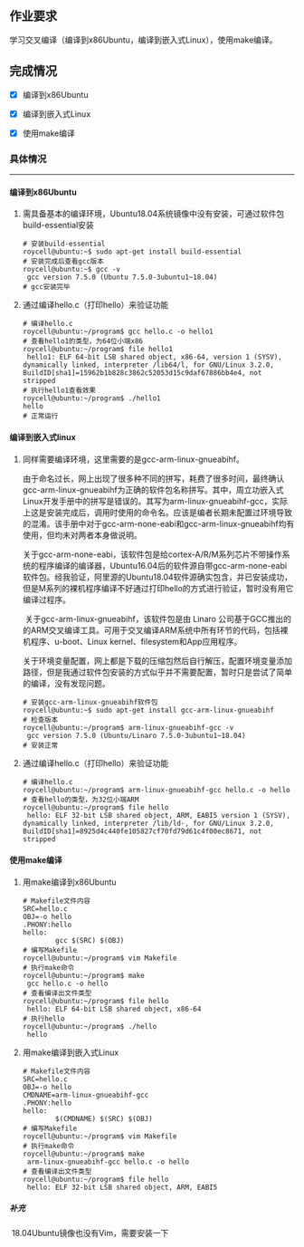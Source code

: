 ## 作业要求



学习交叉编译（编译到x86Ubuntu，编译到嵌入式Linux），使用make编译。



## 完成情况

- [x] 编译到x86Ubuntu

- [x] 编译到嵌入式Linux

- [x] 使用make编译

### 具体情况

---

#### 编译到x86Ubuntu

1. 需具备基本的编译环境，Ubuntu18.04系统镜像中没有安装，可通过软件包build-essential安装

   ~~~shell
   # 安装build-essential
   roycell@ubuntu:~$ sudo apt-get install build-essential
   # 安装完成后查看gcc版本
   roycell@ubuntu:~$ gcc -v
   	gcc version 7.5.0 (Ubuntu 7.5.0-3ubuntu1~18.04) 
   # gcc安装完毕
   ~~~

   

2. 通过编译hello.c（打印hello）来验证功能

   ~~~shell
   # 编译hello.c
   roycell@ubuntu:~/program$ gcc hello.c -o hello1
   # 查看hello1的类型，为64位小端x86
   roycell@ubuntu:~/program$ file hello1
   	hello1: ELF 64-bit LSB shared object, x86-64, version 1 (SYSV), dynamically linked, interpreter /lib64/l, for GNU/Linux 3.2.0, BuildID[sha1]=15962b1b828c3862c52053d15c9daf67886bb4e4, not stripped
   # 执行hello1查看效果
   roycell@ubuntu:~/program$ ./hello1
   hello
   # 正常运行
   ~~~
   
   

#### 编译到嵌入式linux

1. 同样需要编译环境，这里需要的是gcc-arm-linux-gnueabihf。

   ​	由于命名过长，网上出现了很多种不同的拼写，耗费了很多时间，最终确认gcc-arm-linux-gnueabihf为正确的软件包名称拼写。其中，周立功嵌入式Linux开发手册中的拼写是错误的。其写为arm-linux-gnueabihf-gcc，实际上这是安装完成后，调用时使用的命令名。应该是编者长期未配置过环境导致的混淆。该手册中对于gcc-arm-none-eabi和gcc-arm-linux-gnueabihf均有使用，但均未对两者本身做说明。

   ​	关于gcc-arm-none-eabi，该软件包是给cortex-A/R/M系列芯片不带操作系统的程序编译的编译器，Ubuntu16.04后的软件源自带gcc-arm-none-eabi软件包。经我验证，阿里源的Ubuntu18.04软件源确实包含，并已安装成功，但是M系列的裸机程序编译不好通过打印hello的方式进行验证，暂时没有用它编译过程序。

   ​	关于gcc-arm-linux-gnueabihf，该软件包是由 Linaro 公司基于GCC推出的的ARM交叉编译工具。可用于交叉编译ARM系统中所有环节的代码，包括裸机程序、u-boot、Linux kernel、filesystem和App应用程序。

   ​	关于环境变量配置，网上都是下载的压缩包然后自行解压，配置环境变量添加路径，但是我通过软件包安装的方式似乎并不需要配置，暂时只是尝试了简单的编译，没有发现问题。

   ~~~shell
   # 安装gcc-arm-linux-gnueabihf软件包
   roycell@ubuntu:~$ sudo apt-get install gcc-arm-linux-gnueabihf
   # 检查版本
   roycell@ubuntu:~/program$ arm-linux-gnueabihf-gcc -v
   	gcc version 7.5.0 (Ubuntu/Linaro 7.5.0-3ubuntu1~18.04) 
   # 安装正常
   ~~~

2. 通过编译hello.c（打印hello）来验证功能

   ~~~shell
   # 编译hello.c
   roycell@ubuntu:~/program$ arm-linux-gnueabihf-gcc hello.c -o hello
   # 查看hello的类型，为32位小端ARM
   roycell@ubuntu:~/program$ file hello
   	hello: ELF 32-bit LSB shared object, ARM, EABI5 version 1 (SYSV), dynamically linked, interpreter /lib/ld-, for GNU/Linux 3.2.0, BuildID[sha1]=8925d4c440fe105827cf70fd79d61c4f00ec8671, not stripped
   
   ~~~

#### 使用make编译

1. 用make编译到x86Ubuntu

   ~~~shell
   # Makefile文件内容
   SRC=hello.c
   OBJ=-o hello
   .PHONY:hello
   hello:
           gcc $(SRC) $(OBJ)
   # 编写Makefile
   roycell@ubuntu:~/program$ vim Makefile
   # 执行make命令
   roycell@ubuntu:~/program$ make
   	gcc hello.c -o hello
   # 查看编译出文件类型
   roycell@ubuntu:~/program$ file hello
   	hello: ELF 64-bit LSB shared object, x86-64
   # 执行hello
   roycell@ubuntu:~/program$ ./hello
   	hello
   ~~~

2. 用make编译到嵌入式Linux

   ~~~shell
   # Makefile文件内容
   SRC=hello.c
   OBJ=-o hello
   CMDNAME=arm-linux-gnueabihf-gcc
   .PHONY:hello
   hello:
           $(CMDNAME) $(SRC) $(OBJ)
   # 编写Makefile
   roycell@ubuntu:~/program$ vim Makefile
   # 执行make命令
   roycell@ubuntu:~/program$ make
   	arm-linux-gnueabihf-gcc hello.c -o hello
   # 查看编译出文件类型
   roycell@ubuntu:~/program$ file hello
   	hello: ELF 32-bit LSB shared object, ARM, EABI5
   ~~~

   

##### 补充

​	18.04Ubuntu镜像也没有Vim，需要安装一下